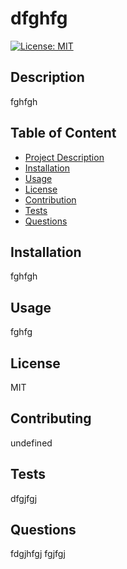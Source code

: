 # dfghfg

  [![License: MIT](https://img.shields.io/badge/License-MIT-yellow.svg)](https://opensource.org/licenses/MIT)

  ## Description
  fghfgh
  
  ## Table of Content
  - [Project Description](#Description)
  - [Installation](#Installation)
  - [Usage](#Usage)
  - [License](#License)
  - [Contribution](#Contribution)
  - [Tests](#Tests)
  - [Questions](#Questions)
  
  
  ## Installation
   fghfgh
  
  ## Usage
  fghfg
  
  ## License
   MIT
  
  ## Contributing
  undefined
  
  ## Tests
  dfgjfgj
  
  ## Questions
  fdgjhfgj
  fgjfgj
  
